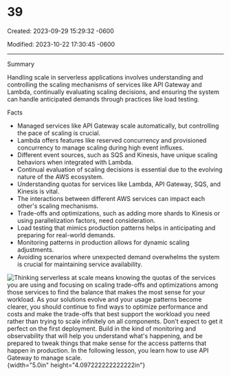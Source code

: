 # 39

Created: 2023-09-29 15:29:32 -0600

Modified: 2023-10-22 17:30:45 -0600

---

Summary

Handling scale in serverless applications involves understanding and controlling the scaling mechanisms of services like API Gateway and Lambda, continually evaluating scaling decisions, and ensuring the system can handle anticipated demands through practices like load testing.

Facts

- Managed services like API Gateway scale automatically, but controlling the pace of scaling is crucial.
- Lambda offers features like reserved concurrency and provisioned concurrency to manage scaling during high event influxes.
- Different event sources, such as SQS and Kinesis, have unique scaling behaviors when integrated with Lambda.
- Continual evaluation of scaling decisions is essential due to the evolving nature of the AWS ecosystem.
- Understanding quotas for services like Lambda, API Gateway, SQS, and Kinesis is vital.
- The interactions between different AWS services can impact each other's scaling mechanisms.
- Trade-offs and optimizations, such as adding more shards to Kinesis or using parallelization factors, need consideration.
- Load testing that mimics production patterns helps in anticipating and preparing for real-world demands.
- Monitoring patterns in production allows for dynamic scaling adjustments.
- Avoiding scenarios where unexpected demand overwhelms the system is crucial for maintaining service availability.





![Thinking serverless at scale means knowing the quotas of the services you are using and focusing on scaling trade-offs and optimizations among those services to find the balance that makes the most sense for your workload. As your solutions evolve and your usage patterns become clearer, you should continue to find ways to optimize performance and costs and make the trade-offs that best support the workload you need rather than trying to scale infinitely on all components. Don't expect to get it perfect on the first deployment. Build in the kind of monitoring and observability that will help you understand what's happening, and be prepared to tweak things that make sense for the access patterns that happen in production. In the following lesson, you learn how to use API Gateway to manage scale. ](../../../media/AWS-Developing-Serverless-Solutions-on-AWS-Model--11-39-image1.png){width="5.0in" height="4.097222222222222in"}



